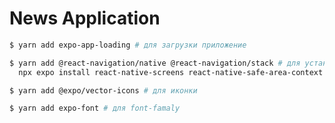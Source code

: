 # News Application

```bash
$ yarn add expo-app-loading # для загрузки приложение
```

```bash
$ yarn add @react-navigation/native @react-navigation/stack # для установки навишаций и стэки
  npx expo install react-native-screens react-native-safe-area-context # Установка зависимостей в управляемый проект Expo
```

```bash
$ yarn add @expo/vector-icons # для иконки 
```

```bash
$ yarn add expo-font # для font-famaly
```